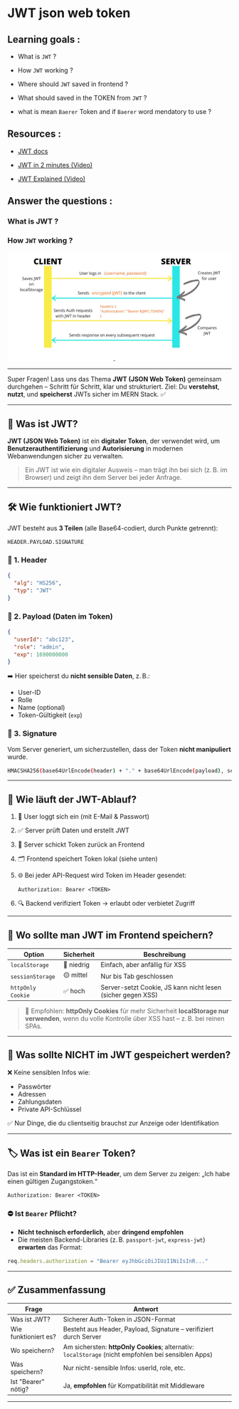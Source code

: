 # JWT json web token

## Learning goals :

- What is `JWT` ?

- How `JWT` working ?

- Where should `JWT` saved in frontend ?

- What should saved in the TOKEN from `JWT` ?

- what is mean `Baerer` Token and if `Baerer` word mendatory to use ?

## Resources :

- [JWT docs](https://jwt.io/)

- [JWT in 2 minutes (Video)](https://www.youtube.com/watch?v=7ozQLeFJpqs)

- [JWT Explained (Video)](https://www.youtube.com/watch?v=7Q17ubqLfaM)

## Answer the questions :

### What is JWT ?

### How `JWT` working ?

![JWT](./assets/JWT.png)

---

Super Fragen! Lass uns das Thema **JWT (JSON Web Token)** gemeinsam durchgehen – Schritt für Schritt, klar und strukturiert. Ziel: Du **verstehst**, **nutzt**, und **speicherst** JWTs sicher im MERN Stack. ✅

---

## 🔑 Was ist JWT?

**JWT (JSON Web Token)** ist ein **digitaler Token**, der verwendet wird, um **Benutzerauthentifizierung** und **Autorisierung** in modernen Webanwendungen sicher zu verwalten.

> Ein JWT ist wie ein digitaler Ausweis – man trägt ihn bei sich (z. B. im Browser) und zeigt ihn dem Server bei jeder Anfrage.

---

## 🛠️ Wie funktioniert JWT?

JWT besteht aus **3 Teilen** (alle Base64-codiert, durch Punkte getrennt):

```
HEADER.PAYLOAD.SIGNATURE
```

### 🔹 1. Header

```json
{
  "alg": "HS256",
  "typ": "JWT"
}
```

### 🔹 2. Payload (Daten im Token)

```json
{
  "userId": "abc123",
  "role": "admin",
  "exp": 1690000000
}
```

➡️ Hier speicherst du **nicht sensible Daten**, z. B.:

* User-ID
* Rolle
* Name (optional)
* Token-Gültigkeit (`exp`)

### 🔹 3. Signature

Vom Server generiert, um sicherzustellen, dass der Token **nicht manipuliert** wurde.

```bash
HMACSHA256(base64UrlEncode(header) + "." + base64UrlEncode(payload), secret)
```

---

## 🔄 Wie läuft der JWT-Ablauf?

1. 👤 User loggt sich ein (mit E-Mail & Passwort)
2. ✅ Server prüft Daten und erstellt JWT
3. 📩 Server schickt Token zurück an Frontend
4. 🗂 Frontend speichert Token lokal (siehe unten)
5. 🌐 Bei jeder API-Request wird Token im Header gesendet:

   ```http
   Authorization: Bearer <TOKEN>
   ```
6. 🔍 Backend verifiziert Token → erlaubt oder verbietet Zugriff

---

## 📍 Wo sollte man JWT im Frontend speichern?

| Option            | Sicherheit | Beschreibung                                                |
| ----------------- | ---------- | ----------------------------------------------------------- |
| `localStorage`    | 🔴 niedrig | Einfach, aber anfällig für XSS                              |
| `sessionStorage`  | 🟡 mittel  | Nur bis Tab geschlossen                                     |
| `httpOnly Cookie` | ✅ hoch     | Server-setzt Cookie, JS kann nicht lesen (sicher gegen XSS) |

> 🧠 Empfohlen: **httpOnly Cookies** für mehr Sicherheit
> **localStorage nur verwenden**, wenn du volle Kontrolle über XSS hast – z. B. bei reinen SPAs.

---

## 🧠 Was sollte NICHT im JWT gespeichert werden?

❌ Keine sensiblen Infos wie:

* Passwörter
* Adressen
* Zahlungsdaten
* Private API-Schlüssel

✅ Nur Dinge, die du clientseitig brauchst zur Anzeige oder Identifikation

---

## 🏷️ Was ist ein `Bearer` Token?

Das ist ein **Standard im HTTP-Header**, um dem Server zu zeigen:
„Ich habe einen gültigen Zugangstoken.“

```http
Authorization: Bearer <TOKEN>
```

### ⛔ Ist `Bearer` Pflicht?

* **Nicht technisch erforderlich**, aber **dringend empfohlen**
* Die meisten Backend-Libraries (z. B. `passport-jwt`, `express-jwt`) **erwarten** das Format:

```js
req.headers.authorization = "Bearer eyJhbGciOiJIUzI1NiIsInR..."
```

---

## ✅ Zusammenfassung

| Frage                | Antwort                                                                                              |
| -------------------- | ---------------------------------------------------------------------------------------------------- |
| Was ist JWT?         | Sicherer Auth-Token in JSON-Format                                                                   |
| Wie funktioniert es? | Besteht aus Header, Payload, Signature – verifiziert durch Server                                    |
| Wo speichern?        | Am sichersten: **httpOnly Cookies**; alternativ: `localStorage` (nicht empfohlen bei sensiblen Apps) |
| Was speichern?       | Nur nicht-sensible Infos: userId, role, etc.                                                         |
| Ist "Bearer" nötig?  | Ja, **empfohlen** für Kompatibilität mit Middleware                                                  |

---


